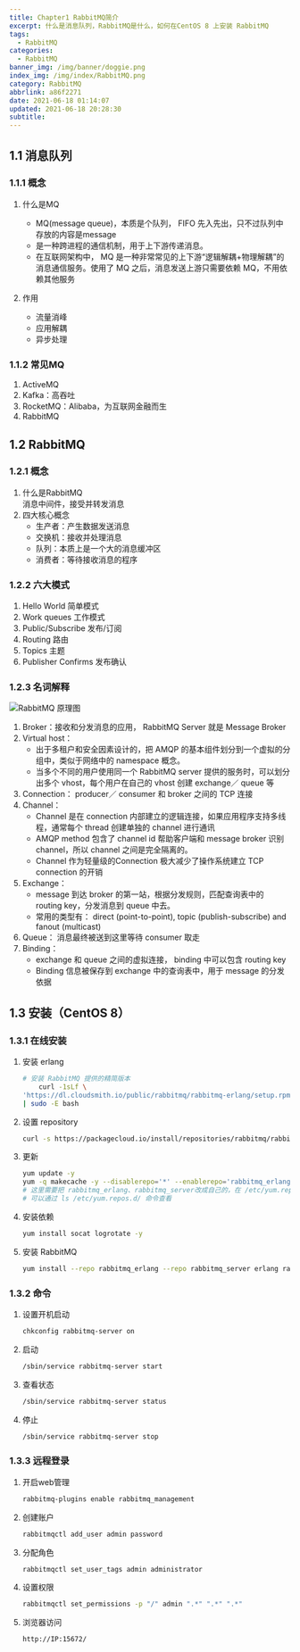 ```yaml
---
title: Chapter1 RabbitMQ简介
excerpt: 什么是消息队列，RabbitMQ是什么，如何在CentOS 8 上安装 RabbitMQ
tags:
  - RabbitMQ
categories:
  - RabbitMQ
banner_img: /img/banner/doggie.png
index_img: /img/index/RabbitMQ.png
category: RabbitMQ
abbrlink: a86f2271
date: 2021-06-18 01:14:07
updated: 2021-06-18 20:28:30
subtitle:
---
```

## 1.1 消息队列

### 1.1.1 概念

1. 什么是MQ  
   * MQ(message queue)，本质是个队列， FIFO 先入先出，只不过队列中存放的内容是message
   * 是一种跨进程的通信机制，用于上下游传递消息。
   * 在互联网架构中， MQ 是一种非常常见的上下游“逻辑解耦+物理解耦”的消息通信服务。使用了 MQ 之后，消息发送上游只需要依赖 MQ，不用依赖其他服务

2. 作用
   * 流量消峰
   * 应用解耦
   * 异步处理

### 1.1.2 常见MQ

1. ActiveMQ
2. Kafka：高吞吐
3. RocketMQ：Alibaba，为互联网金融而生
4. RabbitMQ

## 1.2 RabbitMQ

### 1.2.1 概念

1. 什么是RabbitMQ  
   消息中间件，接受并转发消息
2. 四大核心概念
   * 生产者：产生数据发送消息
   * 交换机：接收并处理消息
   * 队列：本质上是一个大的消息缓冲区
   * 消费者：等待接收消息的程序

### 1.2.2 六大模式

1. Hello World 简单模式
2. Work queues 工作模式
3. Public/Subscribe 发布/订阅
4. Routing     路由
5. Topics      主题
6. Publisher Confirms 发布确认

### 1.2.3 名词解释

![RabbitMQ 原理图](https://raw.githubusercontent.com/JabinHao/mihs/master/blog/RabbitMQ/1-1.png)


1. Broker：接收和分发消息的应用， RabbitMQ Server 就是 Message Broker
2. Virtual host：
    * 出于多租户和安全因素设计的，把 AMQP 的基本组件划分到一个虚拟的分组中，类似于网络中的 namespace 概念。
    * 当多个不同的用户使用同一个 RabbitMQ server 提供的服务时，可以划分出多个 vhost，每个用户在自己的 vhost 创建 exchange／ queue 等
3. Connection： producer／ consumer 和 broker 之间的 TCP 连接
4. Channel：
    * Channel 是在 connection 内部建立的逻辑连接，如果应用程序支持多线程，通常每个 thread 创建单独的 channel 进行通讯
    * AMQP method 包含了 channel id 帮助客户端和 message broker 识别 channel，所以 channel 之间是完全隔离的。 
    * Channel 作为轻量级的Connection 极大减少了操作系统建立 TCP connection 的开销
5. Exchange： 
    * message 到达 broker 的第一站，根据分发规则，匹配查询表中的 routing key，分发消息到 queue 中去。
    * 常用的类型有： direct (point-to-point), topic (publish-subscribe) and fanout (multicast)
6. Queue： 消息最终被送到这里等待 consumer 取走
7. Binding： 
    * exchange 和 queue 之间的虚拟连接， binding 中可以包含 routing key
    * Binding 信息被保存到 exchange 中的查询表中，用于 message 的分发依据

## 1.3 安装（CentOS 8）

### 1.3.1 在线安装

1. 安装 erlang

    ```sh
    # 安装 RabbitMQ 提供的精简版本
        curl -1sLf \
    'https://dl.cloudsmith.io/public/rabbitmq/rabbitmq-erlang/setup.rpm.sh' \
    | sudo -E bash
    ```

2. 设置 repository
   
    ```sh
    curl -s https://packagecloud.io/install/repositories/rabbitmq/rabbitmq-server/script.rpm.sh | sudo bash
    ```

3.  更新

    ```sh
    yum update -y
    yum -q makecache -y --disablerepo='*' --enablerepo='rabbitmq_erlang' --enablerepo='rabbitmq_server'
    # 这里需要把 rabbitmq_erlang、rabbitmq_server改成自己的，在 /etc/yum.repo.d/目录下
    # 可以通过 ls /etc/yum.repos.d/ 命令查看
    ```

4. 安装依赖

    ```sh
    yum install socat logrotate -y
    ```

5. 安装 RabbitMQ

    ```sh
    yum install --repo rabbitmq_erlang --repo rabbitmq_server erlang rabbitmq-server -y
    ```

### 1.3.2 命令

1. 设置开机启动

    ```sh
    chkconfig rabbitmq-server on
    ```

2. 启动

    ```sh
    /sbin/service rabbitmq-server start
    ```

3. 查看状态

    ```sh
    /sbin/service rabbitmq-server status
    ```

4. 停止

    ```sh
    /sbin/service rabbitmq-server stop
    ```

### 1.3.3 远程登录

1. 开启web管理

    ```sh
    rabbitmq-plugins enable rabbitmq_management
    ```

2. 创建账户

    ```sh
    rabbitmqctl add_user admin password    
    ```
3. 分配角色

    ```sh
    rabbitmqctl set_user_tags admin administrator
    ```

4. 设置权限

    ```sh
    rabbitmqctl set_permissions -p "/" admin ".*" ".*" ".*"
    ```

5. 浏览器访问

    ```sh
    http://IP:15672/
    ```


